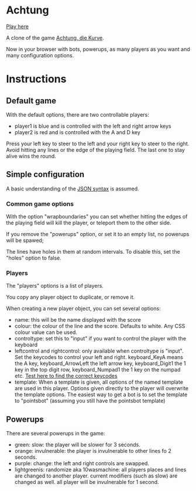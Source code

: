 # Achtung

[Play here](http://tilde.town/~troido/achtung/)

A clone of the game [Achtung, die Kurve](https://en.wikipedia.org/wiki/Achtung,_die_Kurve!).

Now in your browser with bots, powerups, as many players as you want and many configuration options.

# Instructions

## Default game

With the default options, there are two controllable players:

* player1 is blue and is controlled with the left and right arrow keys
* player2 is red and is controlled with the A and D key

Press your left key to steer to the left and your right key to steer to the right.
Avoid hitting any lines or the edge of the playing field.
The last one to stay alive wins the round.


## Simple configuration

A basic understanding of the [JSON syntax](https://en.wikipedia.org/wiki/JSON#Data_types.2C_syntax_and_example) is assumed.

### Common game options

With the option "wrapboundaries" you can set whether hitting the edges of the playing field will kill the player, or teleport them to the other side.

If you remove the "powerups" option, or set it to an empty list, no powerups will be spawed;

The lines have holes in them at random intervals. To disable this, set the "holes" option to false.

### Players

The "players" options is a list of players.

You copy any player object to duplicate, or remove it.

When creating a new player object, you can set several options:

* name: this will be the name displayed with the score
* colour: the colour of the line and the score.
  Defaults to white.
  Any CSS colour value can be used.
* controltype: set this to "input" if you want to control the player with the keyboard
* leftcontrol and rightcontrol: only available when controltype is "input".
  Set the keycodes to control your left and right.
  keyboard\_KeyA means the A key, keyboard\_ArrowLeft the left arrow key, keyboard\_Digit1 the 1 key in the top digit row, keyboard\_Numpad1 the 1 key on the numpad etc.
  [Test here to find the correct keycodes](http://tilde.town/~troido/achtung/keycodes.html)
* template: When a template is given, all options of the named template are used in this player.
  Options given directly to the player will overwrite the template options.
  The easiest way to get a bot is to set the template to "pointsbot" (assuming you still have the pointsbot template)

## Powerups

There are several powerups in the game:

* green: slow: the player will be slower for 3 seconds.
* orange: invulnerable: the player is invulnerable to other lines fo 2 seconds.
* purple: change: the left and right controls are swapped.
* lightgreenis: randomize aka 10wasmachine: all players places and lines are changed to another player.
  current modifiers (such as slow) are changed as well.
  all player will be invulnerable for 1 second.



